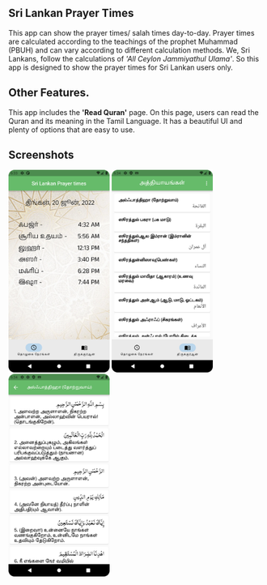 

## Sri Lankan Prayer Times

This app can show the prayer times/ salah times day-to-day.
Prayer times are calculated according to the teachings of the prophet Muhammad (PBUH) and can vary according to different calculation methods.
We, Sri Lankans, follow the calculations of *'All Ceylon Jammiyathul Ulama'*.
So this app is designed to show the prayer times for Sri Lankan users only.

## Other Features.
This app includes the **'Read Quran'** page.
On this page, users can read the Quran and its meaning in the Tamil Language.
It has a beautiful UI and plenty of options that are easy to use.

## Screenshots

<img src="https://github.com/FaheemJawfar/srilankan-prayer-times/blob/master/screenshots/Screenshot_20220620_183353.png?raw=true" width="200" height="400">

<img src="https://github.com/FaheemJawfar/srilankan-prayer-times/blob/master/screenshots/Screenshot_20220620_183435.png?raw=true" width="200" height="400">

<img src="https://github.com/FaheemJawfar/srilankan-prayer-times/blob/master/screenshots/Screenshot_20220620_183457.png?raw=true" width="200" height="400">
